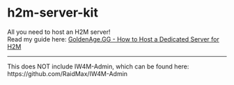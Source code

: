 # h2m-server-kit
All you need to host an H2M server!
<br/>
Read my guide here: [GoldenAge.GG - How to Host a Dedicated Server for H2M](https://forum.goldenage.gg/t/how-to-host-a-dedicated-server-for-h2m/11)
<hr/>
This does NOT include IW4M-Admin, which can be found here: https://github.com/RaidMax/IW4M-Admin
